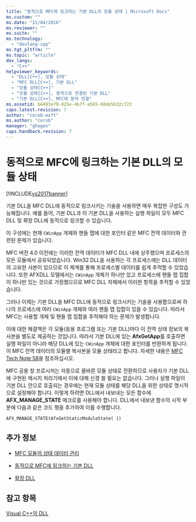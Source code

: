 ```yaml
---
title: "동적으로 MFC에 링크하는 기본 DLL의 모듈 상태 | Microsoft Docs"
ms.custom: ""
ms.date: "11/04/2016"
ms.reviewer: ""
ms.suite: ""
ms.technology: 
  - "devlang-cpp"
ms.tgt_pltfrm: ""
ms.topic: "article"
dev_langs: 
  - "C++"
helpviewer_keywords: 
  - "DLL[C++], 모듈 상태"
  - "MFC DLL[C++], 기본 DLL"
  - "모듈 상태[C++]"
  - "모듈 상태[C++], 동적으로 연결된 기본 DLL"
  - "기본 DLL[C++], MFC에 동적 연결"
ms.assetid: b4493e79-d25e-4b7f-a565-60de5b32c723
caps.latest.revision: 7
author: "corob-msft"
ms.author: "corob"
manager: "ghogen"
caps.handback.revision: 7
---
```

# 동적으로 MFC에 링크하는 기본 DLL의 모듈 상태
[!INCLUDE[vs2017banner](../assembler/inline/includes/vs2017banner.md)]

기본 DLL을 MFC DLL에 동적으로 링크시키는 기술을 사용하면 매우 복잡한 구성도 가능해집니다.  예를 들어, 기본 DLL과 이 기본 DLL을 사용하는 실행 파일이 모두 MFC DLL 및 확장 DLL에 동적으로 링크할 수 있습니다.  
  
 이 구성에는 현재 `CWinApp` 개체와 핸들 맵에 대한 포인터 같은 MFC 전역 데이터와 관련된 문제가 있습니다.  
  
 MFC 버전 4.0 이전에는 이러한 전역 데이터가 MFC DLL 내에 상주했으며 프로세스의 모든 모듈에서 공유되었습니다.  Win32 DLL을 사용하는 각 프로세스에는 DLL 데이터의 고유한 사본이 있으므로 이 체계를 통해 프로세스별 데이터를 쉽게 추적할 수 있었습니다.  또한 AFXDLL 모델에서는 `CWinApp` 개체가 하나만 있고 프로세스에 핸들 맵 집합이 하나만 있는 것으로 가정했으므로 MFC DLL 자체에서 이러한 항목을 추적할 수 있었습니다.  
  
 그러나 이제는 기본 DLL을 MFC DLL에 동적으로 링크시키는 기술을 사용함으로써 하나의 프로세스에 여러 `CWinApp` 개체와 여러 핸들 맵 집합이 있을 수 있습니다.  따라서 MFC는 사용할 개체 및 핸들 맵 집합을 추적해야 하는 문제가 발생합니다.  
  
 이에 대한 해결책은 각 모듈\(응용 프로그램 또는 기본 DLL\)마다 이 전역 상태 정보의 복사본을 별도로 제공하는 것입니다.  따라서 기본 DLL에 있는 **AfxGetApp**를 호출하면 실행 파일이 아니라 해당 DLL에 있는 `CWinApp` 개체에 대한 포인터를 반환하게 됩니다.  이 MFC 전역 데이터의 모듈별 복사본을 모듈 상태라고 합니다. 자세한 내용은 [MFC Tech Note 58](../mfc/tn058-mfc-module-state-implementation.md)을 참조하십시오.  
  
 MFC 공용 창 프로시저는 자동으로 올바른 모듈 상태로 전환하므로 사용자가 기본 DLL에 구현된 메시지 처리기에서 이에 대해 신경 쓸 필요는 없습니다.  그러나 실행 파일이 기본 DLL 안으로 호출되는 경우에는 현재 모듈 상태를 해당 DLL을 위한 상태로 명시적으로 설정해야 합니다.  이렇게 하려면 DLL에서 내보내는 모든 함수에 **AFX\_MANAGE\_STATE** 매크로를 사용해야 합니다.  DLL에서 내보낸 함수의 시작 부분에 다음과 같은 코드 행을 추가하여 이를 수행합니다.  
  
```  
AFX_MANAGE_STATE(AfxGetStaticModuleState( ))  
```  
  
## 추가 정보  
  
-   [MFC 모듈의 상태 데이터 관리](../mfc/managing-the-state-data-of-mfc-modules.md)  
  
-   [동적으로 MFC에 링크하는 기본 DLL](../build/regular-dlls-dynamically-linked-to-mfc.md)  
  
-   [확장 DLL](../build/extension-dlls-overview.md)  
  
## 참고 항목  
 [Visual C\+\+의 DLL](../build/dlls-in-visual-cpp.md)